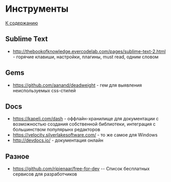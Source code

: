 # Инструменты

[К содержанию](/readme.md)

## Sublime Text
 - http://thebookofknowledge.evercodelab.com/pages/sublime-text-2.html - горячие клавиши, настройки, плагины, must read, одним словом

## Gems
 - https://github.com/aanand/deadweight - гем для выявления неиспользуемых css-стилей

## Docs
 - https://kapeli.com/dash - оффлайн-хранилище для документации с возможностью создания собственной библиотеки, интеграция с большинством популярынх редакторов
 - https://velocity.silverlakesoftware.com/ - то же самое для Windows
 - http://devdocs.io/ - документация онлайн

## Разное
 - https://github.com/ripienaar/free-for-dev -- Список бесплатных сервисов для разработчиков
